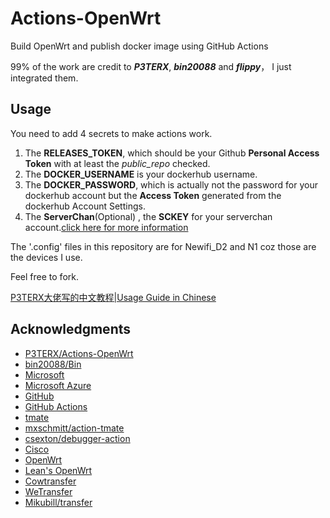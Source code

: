 # Actions-OpenWrt

Build OpenWrt and publish docker image using GitHub Actions

99% of the work are credit to ***P3TERX***, ***bin20088*** and ***flippy***， I just integrated them.

## Usage

You need to add 4 secrets to make actions work.

1. The **RELEASES_TOKEN**, which should be your Github **Personal Access Token** with at least the *public_repo* checked.
2. The **DOCKER_USERNAME** is your dockerhub username.
3. The **DOCKER_PASSWORD**, which is actually not the password for your dockerhub account but the **Access Token** generated from the dockerhub Account Settings.
4. The **ServerChan**(Optional) , the **SCKEY** for your serverchan account.[click here for more information](http://sc.ftqq.com/3.version)

The '.config' files in this repository are for Newifi_D2 and N1 coz those are the devices I use.

Feel free to fork.

[P3TERX大佬写的中文教程|Usage Guide in Chinese](https://p3terx.com/archives/build-openwrt-with-github-actions.html)

## Acknowledgments

- [P3TERX/Actions-OpenWrt](https://github.com/P3TERX/Actions-OpenWrt)
- [bin20088/Bin](https://github.com/bin20088/Bin)
- [Microsoft](https://www.microsoft.com)
- [Microsoft Azure](https://azure.microsoft.com)
- [GitHub](https://github.com)
- [GitHub Actions](https://github.com/features/actions)
- [tmate](https://github.com/tmate-io/tmate)
- [mxschmitt/action-tmate](https://github.com/mxschmitt/action-tmate)
- [csexton/debugger-action](https://github.com/csexton/debugger-action)
- [Cisco](https://www.cisco.com/)
- [OpenWrt](https://github.com/openwrt/openwrt)
- [Lean's OpenWrt](https://github.com/coolsnowwolf/lede)
- [Cowtransfer](https://cowtransfer.com)
- [WeTransfer](https://wetransfer.com/)
- [Mikubill/transfer](https://github.com/Mikubill/transfer)
